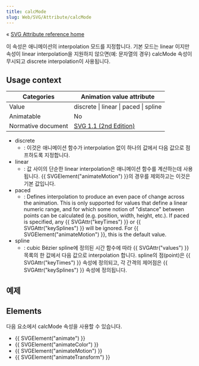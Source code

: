 ```yaml
---
title: calcMode
slug: Web/SVG/Attribute/calcMode
---
```


« [SVG Attribute reference home](/en/SVG/Attribute)

이 속성은 애니메이션의 interpolation 모드를 지정합니다. 기본 모드는 linear 이지만 속성이 linear interpolation을 지원하지 않으면(예: 문자열의 경우) calcMode 속성이 무시되고 discrete interpolation이 사용됩니다.

## Usage context

| Categories         | Animation value attribute                                                        |
| ------------------ | -------------------------------------------------------------------------------- |
| Value              | discrete \| linear \| paced \| spline                                            |
| Animatable         | No                                                                               |
| Normative document | [SVG 1.1 (2nd Edition)](http://www.w3.org/TR/SVG/animate.html#CalcModeAttribute) |

- discrete
  - : 이것은 애니메이션 함수가 interpolation 없이 하나의 값에서 다음 값으로 점프하도록 지정합니다.
- linear
  - : 값 사이의 단순한 linear interpolation은 애니메이션 함수를 계산하는데 사용됩니다. {{ SVGElement("animateMotion") }}의 경우를 제외하고는 이것은 기본 값입니다.
- paced
  - : Defines interpolation to produce an even pace of change across the animation. This is only supported for values that define a linear numeric range, and for which some notion of "distance" between points can be calculated (e.g. position, width, height, etc.). If paced is specified, any {{ SVGAttr("keyTimes") }} or {{ SVGAttr("keySplines") }} will be ignored. For {{ SVGElement("animateMotion") }}, this is the default value.
- spline
  - : cubic Bézier spline에 정의된 시간 함수에 따라 {{ SVGAttr("values") }} 목록의 한 값에서 다음 값으로 interpolation 합니다. spline의 점(point)은 {{ SVGAttr("keyTimes") }} 속성에 정의되고, 각 간격의 제어점은 {{ SVGAttr("keySplines") }} 속성에 정의됩니다.

## 예제

## Elements

다음 요소에서 calcMode 속성을 사용할 수 있습니다.

- {{ SVGElement("animate") }}
- {{ SVGElement("animateColor") }}
- {{ SVGElement("animateMotion") }}
- {{ SVGElement("animateTransform") }}
